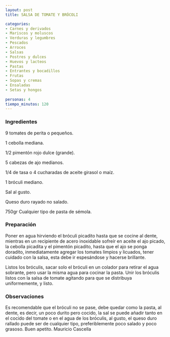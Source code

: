 ```yaml
---
layout: post
title: SALSA DE TOMATE Y BRÓCOLI

categories:
- Carnes y derivados
- Mariscos y moluscos
- Verduras y legumbres
- Pescados
- Arroces
- Salsas
- Postres y dulces
- Huevos y lacteos
- Pastas
- Entrantes y bocadillos
- Frutas
- Sopas y cremas
- Ensaladas
- Setas y hongos
 
personas: 4 
tiempo_minutos: 120 
---
```

<h3>Ingredientes</h3>
9 tomates de perita o pequeños.

1 cebolla mediana.

1/2 pimentón rojo dulce (grande).

5 cabezas de ajo medianos.

1/4 de tasa o 4 cucharadas de aceite girasol o maíz.

1 bróculi mediano.

Sal al gusto.

Queso duro rayado no salado.

750gr Cualquier tipo de pasta de sémola.

<h3>Preparación</h3>
Poner en agua hirviendo el bróculi picadito hasta que se cocine al dente, mientras en un recipiente de acero inoxidable sofreír en aceite el ajo picado, la cebolla picadita y el pimentón picadito, hasta que el ajo se ponga doradito, inmediatamente agregar los tomates limpios y licuados, tener cuidado con la salsa, esta debe ir espesándose y hacerse brillante.

Listos los bróculis, sacar solo el bróculi en un colador para retirar el agua sobrante, pero usar la misma agua para cocinar la pasta. Unir los bróculis listos con la salsa de tomate agitando para que se distribuya uniformemente, y listo.

<h3>Observaciones</h3>
Es recomendable que el bróculi no se pase, debe quedar como la pasta, al dente, es decir, un poco durito pero cocido, la sal se puede añadir tanto en el cocido del tomate o en el agua de los bróculis, al gusto, el queso duro rallado puede ser de cualquier tipo, preferiblemente poco salado y poco grasoso. Buen apetito. Mauricio Cascella

